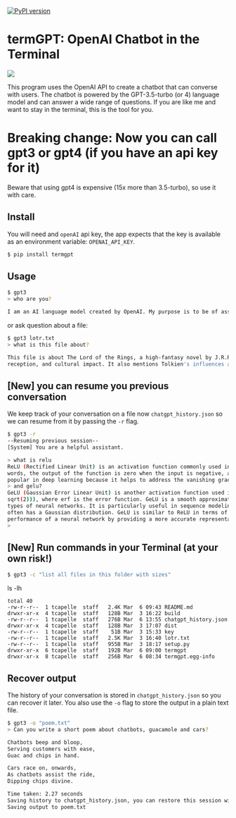 [![PyPI version](https://badge.fury.io/py/termgpt.svg)](https://badge.fury.io/py/termgpt)

# termGPT: OpenAI Chatbot in the Terminal

![](assets/termGPT.gif)

This program uses the OpenAI API to create a chatbot that can converse with users. The chatbot is powered by the GPT-3.5-turbo (or 4) language model and can answer a wide range of questions. If you are like me and want to stay in the terminal, this is the tool for you.

# Breaking change: Now you can call gpt3 or gpt4 (if you have an api key for it)
Beware that using gpt4 is expensive (15x more than 3.5-turbo), so use it with care.

## Install
You will need and `openAI` api key, the app expects that the key is available as an environment variable: `OPENAI_API_KEY`.

```bash
$ pip install termgpt
```

## Usage

```bash
$ gpt3 
> who are you?

I am an AI language model created by OpenAI. My purpose is to be of assistance and respond to your queries to the best of my abilities.
```

or ask question about a file:

```bash
$ gpt3 lotr.txt
> what is this file about?

This file is about The Lord of the Rings, a high-fantasy novel by J.R.R. Tolkien. It describes the plot, characters, and setting of the book, as well as its publication history, critical 
reception, and cultural impact. It also mentions Tolkien's influences and the numerous adaptations and derivative works that the novel has inspired.
```

## [New] you can resume you previous conversation

We keep track of your conversation on a file now `chatgpt_history.json` so we can resume from it by passing the `-r` flag.

```bash
$ gpt3 -r
--Resuming previous session--
[System] You are a helpful assistant.

> what is relu
ReLU (Rectified Linear Unit) is an activation function commonly used in deep neural networks. It is defined as f(x) = max(0, x). In other 
words, the output of the function is zero when the input is negative, and equal to the input when the input is positive. ReLU has become 
popular in deep learning because it helps to address the vanishing gradient problem and allows for faster training of neural networks.
> and gelu?
GeLU (Gaussian Error Linear Unit) is another activation function used in deep neural networks. It is defined as f(x) = 0.5 * x * (1 + erf(x /
sqrt(2))), where erf is the error function. GeLU is a smooth approximation of the ReLU function, and has been shown to work well in certain 
types of neural networks. It is particularly useful in sequence modeling tasks such as natural language processing, where the input data 
often has a Gaussian distribution. GeLU is similar to ReLU in terms of its computational efficiency, but can potentially improve the 
performance of a neural network by providing a more accurate representation of the input data.
> 
```


## [New] Run commands in your Terminal (at your own risk!)

```bash
$ gpt3 -c "list all files in this folder with sizes"
```
ls -lh
```
total 40
-rw-r--r--  1 tcapelle  staff   2.4K Mar  6 09:43 README.md
drwxr-xr-x  4 tcapelle  staff   128B Mar  3 16:22 build
-rw-r--r--  1 tcapelle  staff   276B Mar  6 13:55 chatgpt_history.json
drwxr-xr-x  4 tcapelle  staff   128B Mar  3 17:07 dist
-rw-r--r--  1 tcapelle  staff    51B Mar  3 15:33 key
-rw-r--r--  1 tcapelle  staff   2.5K Mar  3 16:40 lotr.txt
-rw-r--r--  1 tcapelle  staff   955B Mar  3 18:17 setup.py
drwxr-xr-x  6 tcapelle  staff   192B Mar  6 09:00 termgpt
drwxr-xr-x  8 tcapelle  staff   256B Mar  6 08:34 termgpt.egg-info
```

## Recover output

The history of your conversation is stored in `chatgpt_history.json` so you can recover it later. You also use the `-o` flag to store the output in a plain text file.

```bash
$ gpt3 -o "poem.txt"
> Can you write a short poem about chatbots, guacamole and cars?

Chatbots beep and bloop,
Serving customers with ease,
Guac and chips in hand.

Cars race on, onwards,
As chatbots assist the ride,
Dipping chips divine.

Time taken: 2.27 seconds
Saving history to chatgpt_history.json, you can restore this session with `--resume`
Saving output to poem.txt
```

